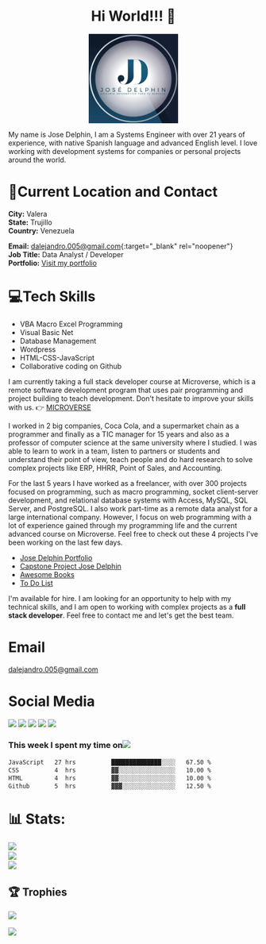 ### <h1 align="center">Hi World!!! 👋</h1>
<p align="center"><img src="./Logo.jpeg" width="180" align="center"><p>
My name is Jose Delphin, I am a Systems Engineer with over 21 years of experience, with native Spanish language and advanced English level. I love working with development systems for companies or personal projects around the world.

# 📍Current Location and Contact
 
 **City:** Valera<br>
 **State:** Trujillo<br>
 **Country:** Venezuela<br>

 **Email:**  [dalejandro.005@gmail.com](mailto:dalejandro.005@gmail.com){:target="_blank" rel="noopener"}<br>
 **Job Title:** Data Analyst / Developer<br>
 **Portfolio:** <a href="https://www.josedelphin.site/practice-areas/" target="_blank">Visit my portfolio</a>
 
# 💻Tech Skills
  
<ul>
<li>VBA Macro Excel Programming</li>
<li>Visual Basic Net</li>
<li>Database Management</li>
<li>Wordpress</li>
<li>HTML-CSS-JavaScript</li>
<li>Collaborative coding on Github</li>
</ul>

I am currently taking a full stack developer course at Microverse, which is a remote software development program that uses pair programming and project building to teach development. Don't hesitate to improve your skills with us. 👉 <a href="https://www.microverse.org/?grsf=39y755" target="_blank">MICROVERSE</a>

I worked in 2 big companies, Coca Cola, and a supermarket chain as a programmer and finally as a TIC manager for 15 years and also as a professor of computer science at the same university where I studied. I was able to learn to work in a team, listen to partners or students and understand their point of view, teach people and do hard research to solve complex projects like ERP, HHRR, Point of Sales, and Accounting.

For the last 5 years I have worked as a freelancer, with over 300 projects focused on programming, such as macro programming, socket client-server development, and relational database systems with Access, MySQL, SQL Server, and PostgreSQL. I also work part-time as a remote data analyst for a large international company. However, I focus on web programming with a lot of experience gained through my programming life and the current advanced course on Microverse. Feel free to check out these 4 projects I've been working on the last few days. 

<ul>
<li>
<a href="https://github.com/adelphinsucasa/Portfolio-Setup-and-mobile-first" target="_blank">Jose Delphin Portfolio </a>
</li>
<li>
<a href="https://github.com/adelphinsucasa/Capstone-Project" target="_blank">Capstone Project Jose Delphin</a>
</li>
<li>
<a href="https://github.com/adelphinsucasa/Awesome-Books-with-ES6" target="_blank">Awesome Books</a>
</li>
<li>
<a href="https://github.com/adelphinsucasa/To-Do-List" target="_blank">To Do List</a>
</li>
</ul>

I'm available for hire. I am looking for an opportunity to help with my technical skills, and I am open to working with complex projects as a **full stack developer**.
Feel free to contact me and let's get the best team.

# Email
<a href="mailto:dalejandro.005@gmail.com" target="_blank">dalejandro.005@gmail.com</a>

# Social Media
<a href="https://www.linkedin.com/in/josedelphin/" target="_blank"><img src="https://img.shields.io/badge/Linkedin-Jose%20Delphin-blue" width="180"></a>
<a href="https://twitter.com/JoseADelphin" target="_blank"><img src="https://img.shields.io/twitter/url?style=social&url=https%3A%2F%2Ftwitter.com%2FJoseADelphin" width="80"></a>
<a href="https://www.youtube.com/channel/UCKsCnWm0PIZ2A9Lo_gxZarQ" target="_blank"><img src="https://img.shields.io/badge/Youtube-Jose%20Delphin-red" width="180"></a>
<a href="https://www.facebook.com/josedelphinasesor" target="_blank"><img src="https://img.shields.io/badge/Facebook-Jose%20Delphin-blue" width="180"></a>
<a href="https://www.instagram.com/josedelphin_oficial/" target="_blank"><img src="https://img.shields.io/badge/Instagram-Jose%20Delphin-orange" width="180"></a>

### This week I spent my time on<img src="https://www.gifsanimados.org/data/media/137/reloj-imagen-animada-0004.gif" width="40">

<!--START_SECTION:waka-->

```text
JavaScript   27 hrs          ██████████████░░░░   67.50 %
CSS          4  hrs          ▓▓░░░░░░░░░░░░░░░░   10.00 %
HTML         4  hrs          ▓▓░░░░░░░░░░░░░░░░   10.00 %
Github       5  hrs          ▓▓▓░░░░░░░░░░░░░░░   12.50 %
```

<!--END_SECTION:waka-->

# 📊 Stats:
![](https://github-readme-stats.vercel.app/api?username=adelphinsucasa&theme=vue-dark&hide_border=true&include_all_commits=true&count_private=false)<br/>
![](https://github-readme-streak-stats.herokuapp.com/?user=adelphinsucasa&theme=vue-dark&hide_border=true)<br/>
![](https://github-readme-stats.vercel.app/api/top-langs/?username=adelphinsucasa&theme=vue-dark&hide_border=true&include_all_commits=true&count_private=false&layout=compact)

## 🏆 Trophies
![](https://github-profile-trophy.vercel.app/?username=adelphinsucasa&theme=radical&no-frame=false&no-bg=true&margin-w=4)

[![](https://visitcount.itsvg.in/api?id=adelphinsucasa&icon=0&color=0)](https://visitcount.itsvg.in)
